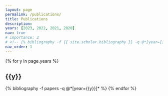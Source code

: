 ```yaml
---
layout: page
permalink: /publications/
title: Publications
description: 
years: [2023, 2022, 2021, 2020]
nav: true
# importance: 2
# <!-- {% bibliography -f {{ site.scholar.bibliography }} -q @*[year={{y}}]* %} -->
nav_order: 1
---
```


<div class="publications">

{% for y in page.years %}
  <h2 class="year">{{y}}</h2>
  {% bibliography -f papers -q @*[year={{y}}]* %}
{% endfor %}

</div>
